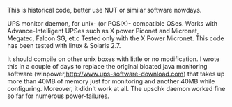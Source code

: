 This is historical code, better use NUT or similar software nowdays.

UPS monitor daemon, for unix- (or POSIX)- compatible OSes. Works with Advance-Intelligent UPSes such as X power Piconet and Micronet, Megatec, Falcon SG, et.c Tested only with the X Power Micronet. This code has been tested with linux & Solaris 2.7. 

It should compile on other unix boxes with little or no modification. I wrote this in a couple of days to replace the original bloated java monitoring software (winpower,http://www.ups-software-download.com) that takes up more than 40MB of memory just for monitoring and another 40MB while configuring. Moreover, it didn't work at all. The upschk daemon worked fine so far for numerous power-failures.
